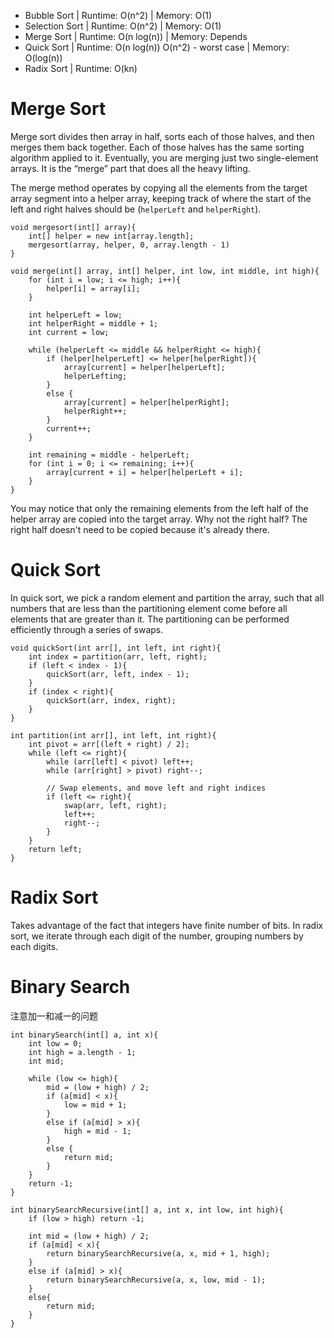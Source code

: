 + Bubble Sort | Runtime: O(n^2) | Memory: O(1)
+ Selection Sort | Runtime: O(n^2) | Memory: O(1)
+ Merge Sort | Runtime: O(n log(n)) | Memory: Depends
+ Quick Sort | Runtime: O(n log(n)) O(n^2) - worst case | Memory: O(log(n))
+ Radix Sort | Runtime: O(kn)

# Merge Sort

Merge sort divides then array in half, sorts each of those halves, and then merges them back together. Each of those halves has the same sorting algorithm applied to it. Eventually, you are merging just two single-element arrays. It is the “merge” part that does all the heavy lifting.

The merge method operates by copying all the elements from the target array segment into a helper array, keeping track of where the start of the left and right halves should be (`helperLeft` and `helperRight`).

	void mergesort(int[] array){
	    int[] helper = new int[array.length];
	    mergesort(array, helper, 0, array.length - 1)
	}

	void merge(int[] array, int[] helper, int low, int middle, int high){
	    for (int i = low; i <= high; i++){
	        helper[i] = array[i];
	    }

	    int helperLeft = low;
	    int helperRight = middle + 1;
	    int current = low;

	    while (helperLeft <= middle && helperRight <= high){
	        if (helper[helperLeft] <= helper[helperRight]){
	            array[current] = helper[helperLeft];
	            helperLefting;
	        }
	        else {
	            array[current] = helper[helperRight];
	            helperRight++;
	        }
	        current++;
	    }

	    int remaining = middle - helperLeft;
	    for (int i = 0; i <= remaining; i++){
	        array[current + i] = helper[helperLeft + i];
	    }
	}

You may notice that only the remaining elements from the left half of the helper array are copied into the target array. Why not the right half? The right half doesn't need to be copied because it's already there.

# Quick Sort

In quick sort, we pick a random element and partition the array, such that all numbers that are less than the partitioning element come before all elements that are greater than it. The partitioning can be performed efficiently through a series of swaps.

	void quickSort(int arr[], int left, int right){
	    int index = partition(arr, left, right);
	    if (left < index - 1){
	        quickSort(arr, left, index - 1);
	    }
	    if (index < right){
	        quickSort(arr, index, right);
	    }
	}

	int partition(int arr[], int left, int right){
	    int pivot = arr[(left + right) / 2];
	    while (left <= right){
	        while (arr[left] < pivot) left++;
	        while (arr[right] > pivot) right--;

	        // Swap elements, and move left and right indices
	        if (left <= right){
	            swap(arr, left, right);
	            left++;
	            right--;
	        }
	    }
	    return left;
	}

# Radix Sort

Takes advantage of the fact that integers have finite number of bits. In radix sort, we iterate through each digit of the number, grouping numbers by each digits.

# Binary Search

注意加一和减一的问题

	int binarySearch(int[] a, int x){
	    int low = 0;
	    int high = a.length - 1;
	    int mid;

	    while (low <= high){
	        mid = (low + high) / 2;
	        if (a[mid] < x){
	            low = mid + 1;
	        }
	        else if (a[mid] > x){
	            high = mid - 1;
	        }
	        else {
	            return mid;
	        }
	    }
	    return -1;
	}

	int binarySearchRecursive(int[] a, int x, int low, int high){
	    if (low > high) return -1;

	    int mid = (low + high) / 2;
	    if (a[mid] < x){
	        return binarySearchRecursive(a, x, mid + 1, high);
	    }
	    else if (a[mid] > x){
	        return binarySearchRecursive(a, x, low, mid - 1);
	    }
	    else{
	        return mid;
	    }
	}